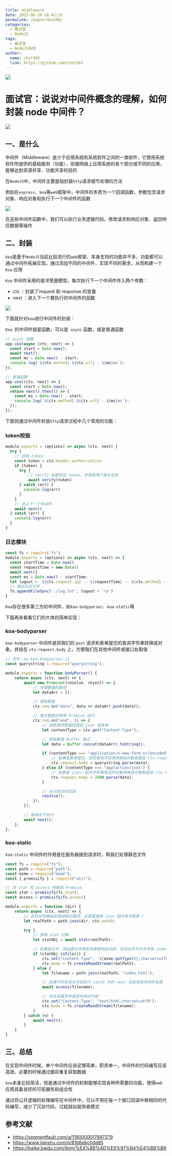 ```yaml
---
title: middleware
date: 2023-06-28 16:42:13
permalink: /pages/4ea188/
categories: 
  - 面试官
  - NodeJS
tags: 
  - 面试官
  - NodeJS系列
author: 
  name: chst365
  link: https://github.com/chst365
---
```

![](https://cdn.jsdelivr.net/gh/chst365/bolgImgs/imgs/topImgs/361.jpg)
# 面试官：说说对中间件概念的理解，如何封装 node 中间件？

 ![](https://static.vue-js.com/614ae480-cce4-11eb-ab90-d9ae814b240d.png)

## 一、是什么

中间件（Middleware）是介于应用系统和系统软件之间的一类软件，它使用系统软件所提供的基础服务（功能），衔接网络上应用系统的各个部分或不同的应用，能够达到资源共享、功能共享的目的

在`NodeJS`中，中间件主要是指封装`http`请求细节处理的方法

例如在`express`、`koa`等`web`框架中，中间件的本质为一个回调函数，参数包含请求对象、响应对象和执行下一个中间件的函数

 ![](https://static.vue-js.com/6a6ed3f0-cce4-11eb-85f6-6fac77c0c9b3.png)

在这些中间件函数中，我们可以执行业务逻辑代码，修改请求和响应对象、返回响应数据等操作



## 二、封装

`koa`是基于`NodeJS`当前比较流行的`web`框架，本身支持的功能并不多，功能都可以通过中间件拓展实现。通过添加不同的中间件，实现不同的需求，从而构建一个 `Koa` 应用

`Koa` 中间件采用的是洋葱圈模型，每次执行下一个中间件传入两个参数：

- ctx ：封装了request 和  response 的变量
- next ：进入下一个要执行的中间件的函数

 ![](https://static.vue-js.com/7507b020-cce4-11eb-ab90-d9ae814b240d.png)



下面就针对`koa`进行中间件的封装：

`Koa `的中间件就是函数，可以是` async` 函数，或是普通函数

```js
// async 函数
app.use(async (ctx, next) => {
  const start = Date.now();
  await next();
  const ms = Date.now() - start;
  console.log(`${ctx.method} ${ctx.url} - ${ms}ms`);
});

// 普通函数
app.use((ctx, next) => {
  const start = Date.now();
  return next().then(() => {
    const ms = Date.now() - start;
    console.log(`${ctx.method} ${ctx.url} - ${ms}ms`);
  });
});
```

下面则通过中间件封装`http`请求过程中几个常用的功能：

### token校验

```js
module.exports = (options) => async (ctx, next) {
  try {
    // 获取 token
    const token = ctx.header.authorization
    if (token) {
      try {
          // verify 函数验证 token，并获取用户相关信息
          await verify(token)
      } catch (err) {
        console.log(err)
      }
    }
    // 进入下一个中间件
    await next()
  } catch (err) {
    console.log(err)
  }
}
```

### 日志模块

```js
const fs = require('fs')
module.exports = (options) => async (ctx, next) => {
  const startTime = Date.now()
  const requestTime = new Date()
  await next()
  const ms = Date.now() - startTime;
  let logout = `${ctx.request.ip} -- ${requestTime} -- ${ctx.method} -- ${ctx.url} -- ${ms}ms`;
  // 输出日志文件
  fs.appendFileSync('./log.txt', logout + '\n')
}
```

`Koa`存在很多第三方的中间件，如`koa-bodyparser`、`koa-static`等

下面再来看看它们的大体的简单实现：

### koa-bodyparser

`koa-bodyparser` 中间件是将我们的 `post` 请求和表单提交的查询字符串转换成对象，并挂在 `ctx.request.body` 上，方便我们在其他中间件或接口处取值

```js
// 文件：my-koa-bodyparser.js
const querystring = require("querystring");

module.exports = function bodyParser() {
    return async (ctx, next) => {
        await new Promise((resolve, reject) => {
            // 存储数据的数组
            let dataArr = [];

            // 接收数据
            ctx.req.on("data", data => dataArr.push(data));

            // 整合数据并使用 Promise 成功
            ctx.req.on("end", () => {
                // 获取请求数据的类型 json 或表单
                let contentType = ctx.get("Content-Type");

                // 获取数据 Buffer 格式
                let data = Buffer.concat(dataArr).toString();

                if (contentType === "application/x-www-form-urlencoded") {
                    // 如果是表单提交，则将查询字符串转换成对象赋值给 ctx.request.body
                    ctx.request.body = querystring.parse(data);
                } else if (contentType === "applaction/json") {
                    // 如果是 json，则将字符串格式的对象转换成对象赋值给 ctx.request.body
                    ctx.request.body = JSON.parse(data);
                }

                // 执行成功的回调
                resolve();
            });
        });

        // 继续向下执行
        await next();
    };
};
```



### koa-static

 `koa-static` 中间件的作用是在服务器接到请求时，帮我们处理静态文件

```js
const fs = require("fs");
const path = require("path");
const mime = require("mime");
const { promisify } = require("util");

// 将 stat 和 access 转换成 Promise
const stat = promisify(fs.stat);
const access = promisify(fs.access)

module.exports = function (dir) {
    return async (ctx, next) => {
        // 将访问的路由处理成绝对路径，这里要使用 join 因为有可能是 /
        let realPath = path.join(dir, ctx.path);

        try {
            // 获取 stat 对象
            let statObj = await stat(realPath);

            // 如果是文件，则设置文件类型并直接响应内容，否则当作文件夹寻找 index.html
            if (statObj.isFile()) {
                ctx.set("Content-Type", `${mime.getType()};charset=utf8`);
                ctx.body = fs.createReadStream(realPath);
            } else {
                let filename = path.join(realPath, "index.html");

                // 如果不存在该文件则执行 catch 中的 next 交给其他中间件处理
                await access(filename);

                // 存在设置文件类型并响应内容
                ctx.set("Content-Type", "text/html;charset=utf8");
                ctx.body = fs.createReadStream(filename);
            }
        } catch (e) {
            await next();
        }
    }
}
```





## 三、总结

在实现中间件时候，单个中间件应该足够简单，职责单一，中间件的代码编写应该高效，必要的时候通过缓存重复获取数据

`koa`本身比较简洁，但是通过中间件的机制能够实现各种所需要的功能，使得`web`应用具备良好的可拓展性和组合性

通过将公共逻辑的处理编写在中间件中，可以不用在每一个接口回调中做相同的代码编写，减少了冗杂代码，过程就如装饰者模式


## 参考文献

- https://segmentfault.com/a/1190000017897279
- https://www.jianshu.com/p/81b6ebc0dd85
- https://baike.baidu.com/item/%E4%B8%AD%E9%97%B4%E4%BB%B6